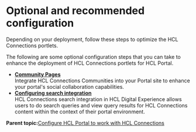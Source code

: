 # Optional and recommended configuration 

Depending on your deployment, follow these steps to optimize the HCL Connections portlets.

The following are some optional configuration steps that you can take to enhance the deployment of HCL Connections portlets for HCL Portal.

-   **[Community Pages ](../connect/c_connections_portlets_comm_pages_ovr.md)**  
Integrate HCL Connections Communities into your Portal site to enhance your portal's social collaboration capabilities.
-   **[Configuring search integration ](../connect/connections_portlets_search_overview.md)**  
HCL Connections search integration in HCL Digital Experience allows users to do search queries and view query results for HCL Connections content within the context of their portal environment.

**Parent topic:**[Configure HCL Portal to work with HCL Connections ](../connect/c_connections_overview.md)

